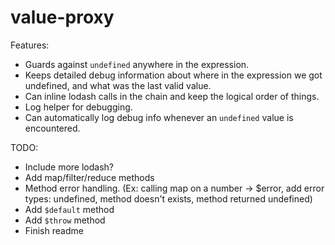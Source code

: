 # value-proxy

Features:

- Guards against `undefined` anywhere in the expression.
- Keeps detailed debug information about where in the expression we got undefined, and what was the last valid value.
- Can inline lodash calls in the chain and keep the logical order of things.
- Log helper for debugging.
- Can automatically log debug info whenever an `undefined` value is encountered.

TODO:

- Include more lodash?
- Add map/filter/reduce methods
- Method error handling. (Ex: calling map on a number -> $error, add error types: undefined, method doesn't exists, method returned undefined)
- Add `$default` method
- Add `$throw` method
- Finish readme
